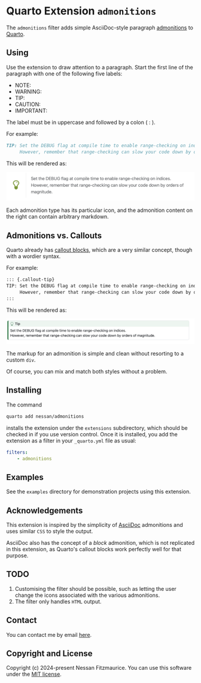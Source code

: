 # Quarto Extension `admonitions`

The `admonitions` filter adds simple AsciiDoc-style paragraph [admonitions][] to [Quarto][].

## Using

Use the extension to draw attention to a paragraph. Start the first line of the paragraph with one of the following  five labels:

- NOTE:
- WARNING:
- TIP:
- CAUTION:
- IMPORTANT:

The label must be in uppercase and followed by a colon ( : ).

For example:

```markdown
TIP: Set the DEBUG flag at compile time to enable range-checking on indices. \
     However, remember that range-checking can slow your code down by orders of magnitude.
```

This will be rendered as:

![README-tip](assets/README-tip.png)

Each admonition type has its particular icon, and the admonition content on the right can contain arbitrary markdown.

## Admonitions vs. Callouts

Quarto already has [callout blocks][], which are a very similar concept, though with a wordier syntax.

For example:

```markdown
::: {.callout-tip}
TIP: Set the DEBUG flag at compile time to enable range-checking on indices. \
     However, remember that range-checking can slow your code down by orders of magnitude.
:::
```

This will be rendered as:

![README-callout](assets/README-callout.png)

The markup for an admonition is simple and clean without resorting to a custom `div`.

Of course, you can mix and match both styles without a problem.

## Installing

The command

```bash
quarto add nessan/admonitions
```

installs the extension under the `extensions` subdirectory, which should be checked in if you use version control.
Once it is installed, you add the extension as a filter in your `_quarto.yml` file as usual:

```yml
filters:
    - admonitions
```

## Examples

See the `examples` directory for demonstration projects using this extension.

## Acknowledgements

This extension is inspired by the simplicity of [AsciiDoc][] admonitions and uses similar `CSS` to style the output.

AsciiDoc also has the concept of a *block* admonition, which is not replicated in this extension, as Quarto's callout blocks work perfectly well for that purpose.

## TODO

1. Customising the filter should be possible, such as letting the user change the icons associated with the various admonitions.
2. The filter only handles `HTML` output.

## Contact

You can contact me by email [here](mailto:nzznfitz+gh@icloud.com).

## Copyright and License

Copyright (c) 2024-present Nessan Fitzmaurice.
You can use this software under the [MIT license][].

<!-- Reference links -->

[Quarto]: https://quarto.org
[AsciiDoc]: https://docs.asciidoctor.org/asciidoc/latest/
[admonitions]: https://docs.asciidoctor.org/asciidoc/latest/blocks/admonitions/
[callout blocks]: https://quarto.org/docs/authoring/callouts.html
[MIT license]: https://opensource.org/license/mit

